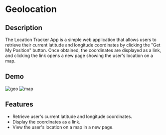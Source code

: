 # Geolocation

## Description

The Location Tracker App is a simple web application that allows users to retrieve their current latitude and longitude coordinates by clicking the "Get My Position" button. Once obtained, the coordinates are displayed as a link, and clicking the link opens a new page showing the user's location on a map.

## Demo
![geo](https://github.com/b1621/geolocation/assets/118097193/8b25f1f9-21a4-41c5-b527-156d1fc4da94)
![map](https://github.com/b1621/geolocation/assets/118097193/1acc17a1-457f-4840-8475-151645f6df51)

## Features

- Retrieve user's current latitude and longitude coordinates.
- Display the coordinates as a link.
- View the user's location on a map in a new page.
